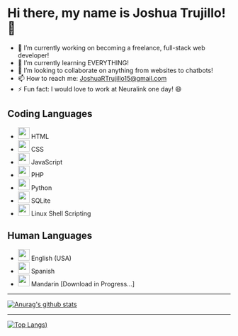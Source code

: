 # Hi there, my name is Joshua Trujillo! 👋

- 🔭 I’m currently working on becoming a freelance, full-stack web developer!
- 🌱 I’m currently learning EVERYTHING!
- 👯 I’m looking to collaborate on anything from websites to chatbots!
- 📫 How to reach me: JoshuaRTrujillo15@gmail.com
- ⚡ Fun fact: I would love to work at Neuralink one day! 😄

## Coding Languages

- <img width="26px" src="https://img.icons8.com/dusk/64/000000/html-5.png"/> HTML
- <img width="26px" src="https://img.icons8.com/dusk/64/000000/css3.png"/> CSS
- <img width="26px" width="26px" src="https://img.icons8.com/nolan/64/javascript.png"/> JavaScript
- <img width="26px" src="https://img.icons8.com/dusk/64/000000/php.png"/> PHP
- <img width="26px" src="https://img.icons8.com/nolan/64/python.png"/> Python
- <img width="26px" src="https://img.icons8.com/dusk/64/000000/sql.png"/> SQLite
- <img width="26px" src="https://img.icons8.com/nolan/64/linux--v2.png"/> Linux Shell Scripting

## Human Languages

- <img width="26px" src="https://img.icons8.com/cute-clipart/64/000000/usa.png"/> English (USA)
- <img width="26px" src="https://img.icons8.com/cute-clipart/64/000000/spain-2.png"/> Spanish
- <img width="26px" src="https://img.icons8.com/cute-clipart/64/000000/china.png"/> Mandarin [Download in Progress...]

---

[![Anurag's github stats](https://github-readme-stats.vercel.app/api?username=JoshuaTrujillo15&count_private=true&show_icons=true&title_color=ffffff&text_color=ffffff&icon_color=ffffff&bg_color=45,6d17cb,2876f9)](https://github.com/anuraghazra/github-readme-stats)

---

[![Top Langs](https://github-readme-stats.vercel.app/api/top-langs/?username=JoshuaTrujillo15&title_color=ffffff&text_color=ffffff&icon_color=ffffff&bg_color=45,6d17cb,2876f9))](https://github.com/anuraghazra/github-readme-stats)
